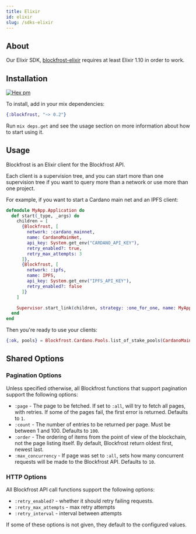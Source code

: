 ```yaml
---
title: Elixir
id: elixir
slug: /sdks-elixir
---
```


## About

Our Elixir SDK, [blockfrost-elixir](https://github.com/blockfrost/blockfrost-elixir) requires at least Elixir 1.10 in order to work.

## Installation

[![Hex pm](https://img.shields.io/hexpm/dt/blockfrost.svg?style=flat)](https://hex.pm/packages/blockfrost)

To install, add in your mix dependencies:

```elixir
{:blockfrost, "~> 0.2"}
```

Run `mix deps.get` and see the usage section on more information about how to
start using it.

## Usage

<!-- MDOC -->

Blockfrost is an Elixir client for the Blockfrost API.

Each client is a supervision tree, and you can start more than one supervision
tree if you want to query more than a network or use more than one project.

For example, if you want to start a Cardano main net and an IPFS client:

```elixir
defmodule MyApp.Application do
  def start(_type, _args) do
    children = [
      {Blockfrost, [
        network: :cardano_mainnet,
        name: CardanoMainNet,
        api_key: System.get_env("CARDANO_API_KEY"),
        retry_enabled?: true,
        retry_max_attempts: 3
      ]},
      {Blockfrost, [
        network: :ipfs,
        name: IPFS,
        api_key: System.get_env("IPFS_API_KEY"),
        retry_enabled?: false
      ]}
    ]

    Supervisor.start_link(children, strategy: :one_for_one, name: MyApp.Supervisor)
  end
end
```

Then you're ready to use your clients:

```elixir
{:ok, pools} = Blockfrost.Cardano.Pools.list_of_stake_pools(CardanoMainNet)
```

## Shared Options

### Pagination Options

Unless specified otherwise, all Blockfrost functions that support pagination
support the following options:

- `:page` - The page to be fetched. If set to `:all`, will try to fetch all
  pages, with retries. If some of the pages fail, the first error is returned.
  Defaults to `1`.
- `:count` - The number of entries to be returned per page. Must be between
  1 and 100. Defaults to `100`.
- `:order` - The ordering of items from the point of view of the blockchain,
  not the page listing itself. By default, Blockfrost return oldest first,
  newest last.
- `:max_concurrency` - If page was set to `:all`, sets how many concurrent
  requests will be made to the Blockfrost API. Defaults to `10`.

### HTTP Options

All Blockfrost API call functions support the following options:

- `:retry_enabled?` - whether it should retry failing requests.
- `:retry_max_attempts` - max retry attempts
- `:retry_interval` - interval between attempts

If some of these options is not given, they default to the configured
values.
